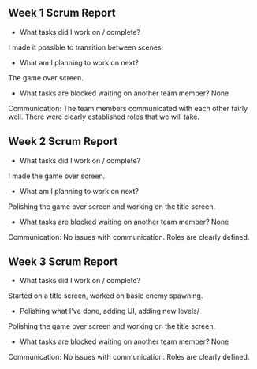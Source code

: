 ## Week 1 Scrum Report

- What tasks did I work on / complete?

I made it possible to transition between scenes.

- What am I planning to work on next?

The game over screen.

- What tasks are blocked waiting on another team member?
None

Communication: The team members communicated with each other fairly well. There were clearly established roles that we will take.

## Week 2 Scrum Report

- What tasks did I work on / complete?

I made the game over screen.

- What am I planning to work on next?

Polishing the game over screen and working on the title screen.

- What tasks are blocked waiting on another team member?
None

Communication: No issues with communication. Roles are clearly defined.

## Week 3 Scrum Report

- What tasks did I work on / complete?

Started on a title screen, worked on basic enemy spawning.

- Polishing what I've done, adding UI, adding new levels/

Polishing the game over screen and working on the title screen.

- What tasks are blocked waiting on another team member?
None

Communication: No issues with communication. Roles are clearly defined.
